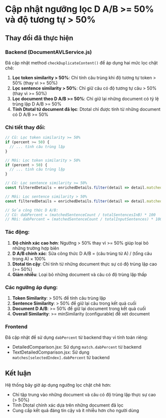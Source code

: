 # Cập nhật ngưỡng lọc D A/B >= 50% và độ tương tự > 50%

## Thay đổi đã thực hiện

### Backend (DocumentAVLService.js)

Đã cập nhật method `checkDuplicateContent()` để áp dụng hai mức lọc chặt chẽ:

1. **Lọc token similarity > 50%**: Chỉ tính câu trùng khi độ tương tự token > 50% (thay vì >= 50%)
2. **Lọc sentence similarity > 50%**: Chỉ giữ câu có độ tương tự câu > 50% (thay vì >= 50%)
3. **Lọc document theo D A/B >= 50%**: Chỉ giữ lại những document có tỷ lệ trùng lặp D A/B >= 50%
4. **Tính Dtotal từ document đã lọc**: Dtotal chỉ được tính từ những document có D A/B >= 50%

### Chi tiết thay đổi:

```javascript
// Cũ: Lọc token similarity >= 50%
if (percent >= 50) {
  // ... tính câu trùng lặp
}

// Mới: Lọc token similarity > 50%
if (percent > 50) {
  // ... tính câu trùng lặp
}

// Cũ: Lọc sentence similarity >= 50%
const filteredDetails = enrichedDetails.filter(detail => detail.matchedSentenceSimilarity >= 50);

// Mới: Lọc sentence similarity > 50%
const filteredDetails = enrichedDetails.filter(detail => detail.matchedSentenceSimilarity > 50);

// Sửa công thức D A/B:
// Cũ: dabPercent = (matchedSentenceCount / totalSentencesInB) * 100
// Mới: dabPercent = (matchedSentenceCount / totalInputSentences) * 100
```

### Tác động:

1. **Độ chính xác cao hơn**: Ngưỡng > 50% thay vì >= 50% giúp loại bỏ những trường hợp biên
2. **D A/B chính xác**: Sửa công thức D A/B = (câu trùng từ A) / (tổng câu trong A) × 100%
3. **Dtotal tin cậy**: Chỉ tính từ những document thực sự có độ trùng lặp cao (>= 50%)
4. **Giảm nhiễu**: Loại bỏ những document và câu có độ trùng lặp thấp

### Các ngưỡng áp dụng:

1. **Token Similarity**: > 50% để tính câu trùng lặp
2. **Sentence Similarity**: > 50% để giữ lại câu trong kết quả cuối
3. **Document D A/B**: >= 50% để giữ lại document trong kết quả cuối
4. **Overall Similarity**: >= minSimilarity (configurable) để xét document

### Frontend

Đã cập nhật để sử dụng `dabPercent` từ backend thay vì tính toán riêng:
- DetailedComparison.jsx: Sử dụng `match.dabPercent` từ backend
- TextDetailedComparison.jsx: Sử dụng `matches[selectedIndex].dabPercent` từ backend

## Kết luận

Hệ thống bây giờ áp dụng ngưỡng lọc chặt chẽ hơn:
- Chỉ tập trung vào những document và câu có độ trùng lặp thực sự cao (> 50%)
- Tính Dtotal chính xác dựa trên những document đã lọc
- Cung cấp kết quả đáng tin cậy và ít nhiễu hơn cho người dùng